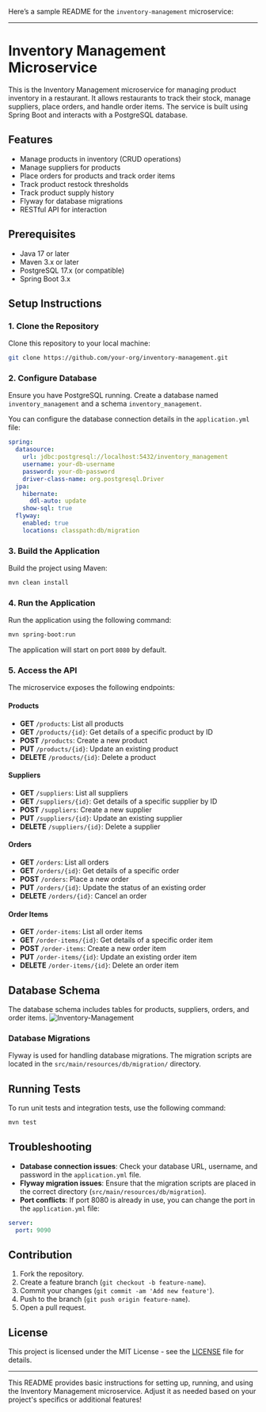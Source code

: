 Here’s a sample README for the `inventory-management` microservice:

---

# Inventory Management Microservice

This is the Inventory Management microservice for managing product inventory in a restaurant. It allows restaurants to track their stock, manage suppliers, place orders, and handle order items. The service is built using Spring Boot and interacts with a PostgreSQL database.

## Features
- Manage products in inventory (CRUD operations)
- Manage suppliers for products
- Place orders for products and track order items
- Track product restock thresholds
- Track product supply history
- Flyway for database migrations
- RESTful API for interaction

## Prerequisites
- Java 17 or later
- Maven 3.x or later
- PostgreSQL 17.x (or compatible)
- Spring Boot 3.x

## Setup Instructions

### 1. Clone the Repository
Clone this repository to your local machine:

```bash
git clone https://github.com/your-org/inventory-management.git
```

### 2. Configure Database
Ensure you have PostgreSQL running. Create a database named `inventory_management` and a schema `inventory_management`.

You can configure the database connection details in the `application.yml` file:

```yaml
spring:
  datasource:
    url: jdbc:postgresql://localhost:5432/inventory_management
    username: your-db-username
    password: your-db-password
    driver-class-name: org.postgresql.Driver
  jpa:
    hibernate:
      ddl-auto: update
    show-sql: true
  flyway:
    enabled: true
    locations: classpath:db/migration
```

### 3. Build the Application
Build the project using Maven:

```bash
mvn clean install
```

### 4. Run the Application
Run the application using the following command:

```bash
mvn spring-boot:run
```

The application will start on port `8080` by default.

### 5. Access the API
The microservice exposes the following endpoints:

#### Products
- **GET** `/products`: List all products
- **GET** `/products/{id}`: Get details of a specific product by ID
- **POST** `/products`: Create a new product
- **PUT** `/products/{id}`: Update an existing product
- **DELETE** `/products/{id}`: Delete a product

#### Suppliers
- **GET** `/suppliers`: List all suppliers
- **GET** `/suppliers/{id}`: Get details of a specific supplier by ID
- **POST** `/suppliers`: Create a new supplier
- **PUT** `/suppliers/{id}`: Update an existing supplier
- **DELETE** `/suppliers/{id}`: Delete a supplier

#### Orders
- **GET** `/orders`: List all orders
- **GET** `/orders/{id}`: Get details of a specific order
- **POST** `/orders`: Place a new order
- **PUT** `/orders/{id}`: Update the status of an existing order
- **DELETE** `/orders/{id}`: Cancel an order

#### Order Items
- **GET** `/order-items`: List all order items
- **GET** `/order-items/{id}`: Get details of a specific order item
- **POST** `/order-items`: Create a new order item
- **PUT** `/order-items/{id}`: Update an existing order item
- **DELETE** `/order-items/{id}`: Delete an order item

## Database Schema
The database schema includes tables for products, suppliers, orders, and order items. 
![Inventory-Management](https://github.com/user-attachments/assets/0b8a0913-9009-4cc4-9fc1-3381b5073457)


### Database Migrations
Flyway is used for handling database migrations. The migration scripts are located in the `src/main/resources/db/migration/` directory.

## Running Tests

To run unit tests and integration tests, use the following command:

```bash
mvn test
```

## Troubleshooting
- **Database connection issues**: Check your database URL, username, and password in the `application.yml` file.
- **Flyway migration issues**: Ensure that the migration scripts are placed in the correct directory (`src/main/resources/db/migration`).
- **Port conflicts**: If port 8080 is already in use, you can change the port in the `application.yml` file:

```yaml
server:
  port: 9090
```

## Contribution
1. Fork the repository.
2. Create a feature branch (`git checkout -b feature-name`).
3. Commit your changes (`git commit -am 'Add new feature'`).
4. Push to the branch (`git push origin feature-name`).
5. Open a pull request.

## License
This project is licensed under the MIT License - see the [LICENSE](LICENSE) file for details.

---

This README provides basic instructions for setting up, running, and using the Inventory Management microservice. Adjust it as needed based on your project's specifics or additional features!
